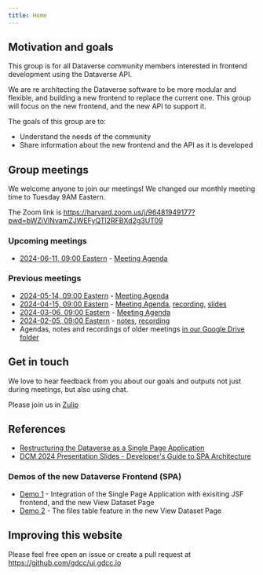 ```yaml
---
title: Home
---
```


## Motivation and goals

This group is for all Dataverse community members interested in frontend development using the Dataverse API.

We are re architecting the Dataverse software to be more modular and flexible, and building a new frontend to replace the current one.
This group will focus on the new frontend, and the new API to support it.  

The goals of this group are to:
- Understand the needs of the community
- Share information about the new frontend and the API as it is developed


##  Group meetings

We welcome anyone to join our meetings! We changed our monthly meeting time to  Tuesday 9AM Eastern.

The Zoom link is <https://harvard.zoom.us/j/96481949177?pwd=bWZiVlNvamZJWEFyQTl2RFBXd2g3UT09>


### Upcoming meetings
- [2024-06-11, 09:00 Eastern](https://time.is/compare/0900_11_Jun_2024_in_Boston) - [Meeting Agenda](https://docs.google.com/document/d/1o3Yc4yghtLWAEqJAtPaYEyCFOF8v2ZF8s8nBEiytbnY/edit?usp=sharing)


### Previous meetings
- [2024-05-14, 09:00 Eastern](https://time.is/compare/0900_14_May_2024_in_Boston) - [Meeting Agenda](https://docs.google.com/document/d/1uyP684naukSucYSmnyOg8Mq54gF3VTV_ldeKxHVoZ1c/edit?usp=sharing)
- [2024-04-15, 09:00 Eastern](https://time.is/compare/0900_15_Apr_2024_in_Boston) - [Meeting Agenda](https://docs.google.com/document/d/1mt2lmjiqWCHIdhfnJ4bDGVLSO4r8CUV-DqRA8StIfAE/edit?usp=sharing), [recording](https://harvard.zoom.us/rec/share/ADr5f33FfcAFTMwQkxw3gy1Jxc9hr9VWYDr6vu6l-XQHG0C1ebaFah5h65js8FuR.Vnn-nM_7me_5a8Sy), [slides](https://drive.google.com/file/d/1sKpfvkAh73HzQT6CObmZJ93H6hvAgi_2/view?usp=drive_link)
- [2024-03-06, 09:00 Eastern](https://time.is/compare/0900_03_Mar_2024_in_Boston) -  [Meeting Agenda](https://docs.google.com/document/d/1eVUIliCmcUw4S6ihILE8AKRdyEZSi75bVCKtLav0ZKE/edit?usp=sharing)
- [2024-02-05, 09:00 Eastern](https://time.is/compare/0900_05_Feb_2024_in_Boston) - [notes](https://docs.google.com/document/d/1TjC_PUKy7j6GsRikUxx28I6lQ4WAkRpBJZXrxpvaO7A/edit?usp=sharing), [recording](https://harvard.zoom.us/rec/share/y_KpHwH8yq0fn1ny301W5D782pItG_s8DPoPidmo9NL5shme-BLcTSIEJsAIv4U.M4yHsAzl8F0Cb8y_)
- Agendas, notes and recordings of older meetings [in our Google Drive folder](https://drive.google.com/drive/folders/1AS8-MW1wncWH5zIdNPquBkLU8BM32MeR)



## Get in touch

We love to hear feedback from you about our goals and outputs not just during meetings, but also using chat.

Please join us in [Zulip](https://dataverse.zulipchat.com/#narrow/stream/410361-ui-dev) 

## References

- [Restructuring the Dataverse as a Single Page Application](https://docs.google.com/document/d/19pbENuYyHErEmblbFGQ47_uJpTfqVKbn9O0QftVqeeU/edit?usp=sharing)
- [DCM 2024 Presentation Slides - Developer's Guide to SPA Architecture](https://docs.google.com/presentation/d/1c7_O4yh58kDPblGFNT0W8DhHBR7aA6gxs3BMbSW1rlc/edit?usp=drive_link)

### Demos of the new Dataverse Frontend (SPA)
- [Demo 1]( https://drive.google.com/file/d/1T31O6VPsA2rmVeAVlt13W528xrgjJ9vj/view?usp=sharing) - Integration of the Single Page Application with exisiting JSF frontend, and the new View Dataset Page
- [Demo 2](https://drive.google.com/file/d/1uo3wJM4wlLpPouGM4zbxCAy2pCIjXfFn/view?usp=sharing) - The files table feature in the new View Dataset Page



## Improving this website

Please feel free open an issue or create a pull request at <https://github.com/gdcc/ui.gdcc.io>
